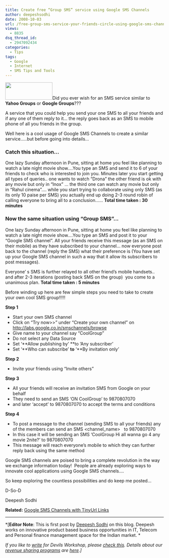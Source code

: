 ```yaml
---
title: Create free “Group SMS” service using Google SMS Channels
author: deepeshsodhi
date: 2008-10-03
url: /free-group-sms-service-your-friends-circle-using-google-sms-channels/
views:
  - 8835
dsq_thread_id:
  - 2947092434
categories:
  - Tips
tags:
  - Google
  - Internet
  - SMS Tips and Tools
---
```

<img class="alignright size-full  wp-image-50042" src="http://cdn.devilsworkshop.org/files/2008/10/smschannelslabslogo.gif" alt="" width="150" height="55" />Did you ever wish for an SMS service similar to **Yahoo Groups** or **Google Groups**???

A service that you could help you send your one SMS to all your friends and if any one of them reply to it… the reply goes back as an SMS to mobile phone of all you friends in the group.

Well here is a cool usage of Google SMS Channels to create a similar service…..but before going into details&#8230;

### Catch this situation&#8230;

One lazy Sunday afternoon in Pune, sitting at home you feel like planning to watch a late night movie show….You type an SMS and send it to 6 of your friends to check who is interested to join you. Minutes later you start getting all types of queries.. one wants to watch “Drona” the other friend is ok with any movie but only in “Inox” … the third one can watch any movie but only in “Rahul cinema”…. while you start trying to collaborate using only SMS (as its only 10 paise per SMS) you actually end up doing 2-3 round robin of calling everyone to bring all to a conclusion…… **Total time taken : 30 minutes**

### Now the same situation using “Group SMS”&#8230;

One lazy Sunday afternoon in Pune, sitting at home you feel like planning to watch a late night movie show….You type an SMS and post it to your “Google SMS channel”. All your friends receive this message (as an SMS on their mobile) as they have subscribed to your channel… now everyone post back to the channel (reply the SMS) what their preference is (You have set up your Google SMS channel in such a way that it allow its subscribers to post messages).

Everyone’ s SMS is further relayed to all other friend’s mobile handsets..  and after 2-3 iterations (posting back SMS on the group)  you come to a unanimous plan. **Total time taken : 5 minutes**

Before winding up here are few simple steps you need to take to create your own cool SMS group!!!!!

**Step 1**

  * Start your own SMS channel
  * Click on “Try now>>” under “Create your own channel” on <a href="http://labs.google.co.in/smschannels/browse" onclick="_gaq.push(['_trackEvent', 'outbound-article', 'http://labs.google.co.in/smschannels/browse', 'http://labs.google.co.in/smschannels/browse']);" title="http://labs.google.co.in/smschannels/browse">http://labs.google.co.in/smschannels/browse</a>
  * Give name to your channel say “CoolGroup”
  * Do not select any Data Source
  * Set ‘**Allow publishing by’ **to ‘Any subscriber’
  * Set ‘**Who can subscribe’ **to** ‘**By invitation only’

**Step 2**

  * Invite your friends using “Invite others”

**Step 3**

  * All your friends will receive an invitation SMS from Google on your behalf
  * They need to send an SMS &#8216;ON CoolGroup&#8217; to 9870807070
  * and later ‘accept’ to 9870807070 to accept the terms and conditions

**Step 4**

  * To post a message to the channel (sending SMS to all your friends) any of the members can send an SMS <channel_name> <message>  to 9870807070
  * In this case it will be sending an SMS ‘CoolGroup Hi all wanna go 4 any movie 2nite?’ to 9870807070
  * This message will reach everyone’s mobile to which they can further reply back using the same method

Google SMS channels are poised to bring a complete revolution in the way we exchange information today!  People are already exploring ways to innovate cool applications using Google SMS channels….

So keep exploring the countless possibilities and do keep me posted…

D-So-D

Deepesh Sodhi

**Related:** [Google SMS Channels with TinyUrl Links][1]

* * *

*[**Editor Note**: This is first post by <a href="http://www.linkedin.com/in/deepeshsodhi" onclick="_gaq.push(['_trackEvent', 'outbound-article', 'http://www.linkedin.com/in/deepeshsodhi', 'Deepesh Sodhi']);" >Deepesh Sodhi</a> on this blog. Deepesh works on innovative product based business opportunities in IT, Telecom and Personal finance management space for the Indian market. *</p> 

*If you like to [write][2] for Devils Workshop, please [check this][2]. Details about our [revenue sharing programs][2] are [here][2].]*

 [1]: http://devilsworkshop.org/google-sms-channels-with-links/
 [2]: http://devilsworkshop.org/join-dw/
